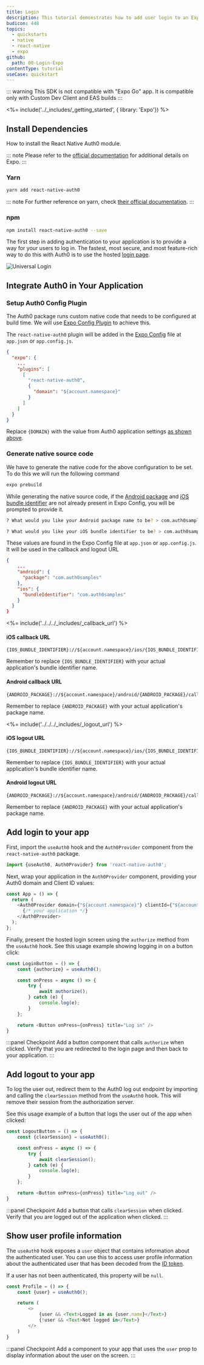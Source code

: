 ```yaml
---
title: Login
description: This tutorial demonstrates how to add user login to an Expo application using Auth0.
budicon: 448
topics:
  - quickstarts
  - native
  - react-native
  - expo
github:
  path: 00-Login-Expo
contentType: tutorial
useCase: quickstart
---
```


<!-- markdownlint-disable MD002 MD012 MD041 -->
::: warning
This SDK is not compatible with "Expo Go" app. It is compatible only with Custom Dev Client and EAS builds
:::

<%= include('../_includes/_getting_started', { library: 'Expo'}) %>

## Install Dependencies

How to install the React Native Auth0 module.

::: note
Please refer to the [official documentation](https://docs.expo.dev/) for additional details on Expo.
:::

### Yarn

```bash
yarn add react-native-auth0
```

::: note
For further reference on yarn, check [their official documentation](https://yarnpkg.com/en/docs).
:::

### npm

```bash
npm install react-native-auth0 --save
```

The first step in adding authentication to your application is to provide a way for your users to log in. The fastest, most secure, and most feature-rich way to do this with Auth0 is to use the hosted [login page](/hosted-pages/login).

<div class="phone-mockup"><img src="/media/articles/native-platforms/ios-swift/login-ios.png" alt="Universal Login"></div>

## Integrate Auth0 in Your Application

### Setup Auth0 Config Plugin

The Auth0 package runs custom native code that needs to be configured at build time. We will use [Expo Config Plugin](https://docs.expo.dev/guides/config-plugins/) to achieve this.

The `react-native-auth0` plugin will be added in the [Expo Config](https://docs.expo.dev/workflow/configuration/) file at `app.json` or `app.config.js`.

```json
{
  "expo": {
    ...
    "plugins": [
      [
        "react-native-auth0",
        {
          "domain": "${account.namespace}"
        }
      ]
    ]
  }
}
```

Replace `{DOMAIN}` with the value from Auth0 application settings [as shown above](#get-your-application-keys).

### Generate native source code

We have to generate the native code for the above configuration to be set. To do this we will run the following command

```bash
expo prebuild
```

While generating the native source code, if the [Android package](https://github.com/expo/fyi/blob/main/android-package.md) and [iOS bundle identifier](https://github.com/expo/fyi/blob/main/bundle-identifier.md) are not already present in Expo Config, you will be prompted to provide it.

```bash
? What would you like your Android package name to be? > com.auth0samples

? What would you like your iOS bundle identifier to be? > com.auth0samples
```

These values are found in the Expo Config file at `app.json` or `app.config.js`. It will be used in the callback and logout URL

```json
{
    ...
    "android": {
      "package": "com.auth0samples"
    },
    "ios": {
      "bundleIdentifier": "com.auth0samples"
    }
  }
}
```

<%= include('../../../_includes/_callback_url') %>

#### iOS callback URL

```text
{IOS_BUNDLE_IDENTIFIER}://${account.namespace}/ios/{IOS_BUNDLE_IDENTIFIER}/callback
```

Remember to replace `{IOS_BUNDLE_IDENTIFIER}` with your actual application's bundle identifier name.

#### Android callback URL

```text
{ANDROID_PACKAGE}://${account.namespace}/android/{ANDROID_PACKAGE}/callback
```

Remember to replace `{ANDROID_PACKAGE}` with your actual application's package name.

<%= include('../../../_includes/_logout_url') %>

#### iOS logout URL

```text
{IOS_BUNDLE_IDENTIFIER}://${account.namespace}/ios/{IOS_BUNDLE_IDENTIFIER}/callback
```

Remember to replace `{IOS_BUNDLE_IDENTIFIER}` with your actual application's bundle identifier name.

#### Android logout URL

```text
{ANDROID_PACKAGE}://${account.namespace}/android/{ANDROID_PACKAGE}/callback
```

Remember to replace `{ANDROID_PACKAGE}` with your actual application's package name.

## Add login to your app

First, import the `useAuth0` hook and the `Auth0Provider` component from the `react-native-auth0` package.

```js
import {useAuth0, Auth0Provider} from 'react-native-auth0';
```

Next, wrap your application in the `Auth0Provider` component, providing your Auth0 domain and Client ID values:

```js
const App = () => {
  return (
    <Auth0Provider domain={"${account.namespace}"} clientId={"${account.clientId}"}>
      {/* your application */}
    </Auth0Provider>
  );
};
```

Finally, present the hosted login screen using the `authorize` method from the `useAuth0` hook. See this usage example showing logging in on a button click:

```js
const LoginButton = () => {
    const {authorize} = useAuth0();

    const onPress = async () => {
        try {
            await authorize();
        } catch (e) {
            console.log(e);
        }
    };

    return <Button onPress={onPress} title="Log in" />
}
```

:::panel Checkpoint
Add a button component that calls `authorize` when clicked. Verify that you are redirected to the login page and then back to your application.
:::

## Add logout to your app

To log the user out, redirect them to the Auth0 log out endpoint by importing and calling the `clearSession` method from the `useAuth0` hook. This will remove their session from the authorization server.

See this usage example of a button that logs the user out of the app when clicked:

```js
const LogoutButton = () => {
    const {clearSession} = useAuth0();

    const onPress = async () => {
        try {
            await clearSession();
        } catch (e) {
            console.log(e);
        }
    };

    return <Button onPress={onPress} title="Log out" />
}
```

:::panel Checkpoint
Add a button that calls `clearSession` when clicked. Verify that you are logged out of the application when clicked.
:::

## Show user profile information

The `useAuth0` hook exposes a `user` object that contains information about the authenticated user. You can use this to access user profile information about the authenticated user that has been decoded from the [ID token](https://auth0.com/docs/secure/tokens/id-tokens).

If a user has not been authenticated, this property will be `null`.

```js
const Profile = () => {
    const {user} = useAuth0();

    return (
        <>
            {user && <Text>Logged in as {user.name}</Text>}
            {!user && <Text>Not logged in</Text>}
        </>
    )
}
```

:::panel Checkpoint
Add a component to your app that uses the `user` prop to display information about the user on the screen.
:::